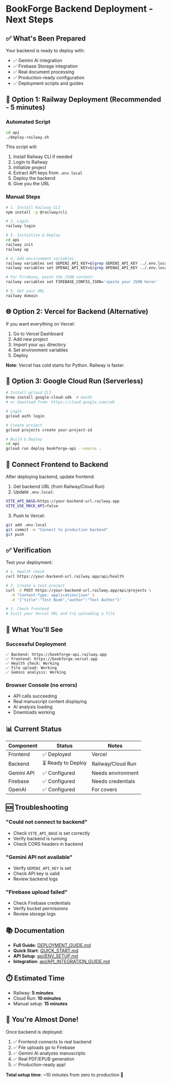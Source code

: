 # BookForge Backend Deployment - Next Steps

## ✅ What's Been Prepared

Your backend is ready to deploy with:
- ✅ Gemini AI integration
- ✅ Firebase Storage integration  
- ✅ Real document processing
- ✅ Production-ready configuration
- ✅ Deployment scripts and guides

## 🚀 Option 1: Railway Deployment (Recommended - 5 minutes)

### Automated Script
```bash
cd api
./deploy-railway.sh
```

This script will:
1. Install Railway CLI if needed
2. Login to Railway
3. Initialize project
4. Extract API keys from `.env.local`
5. Deploy the backend
6. Give you the URL

### Manual Steps
```bash
# 1. Install Railway CLI
npm install -g @railway/cli

# 2. Login
railway login

# 3. Initialize & Deploy
cd api
railway init
railway up

# 4. Add environment variables
railway variables set GEMINI_API_KEY=$(grep GEMINI_API_KEY ../.env.local | cut -d '=' -f2)
railway variables set OPENAI_API_KEY=$(grep OPENAI_API_KEY ../.env.local | cut -d '=' -f2)

# For Firebase, paste the JSON content:
railway variables set FIREBASE_CONFIG_JSON='<paste your JSON here>'

# 5. Get your URL
railway domain
```

## 🌐 Option 2: Vercel for Backend (Alternative)

If you want everything on Vercel:

1. Go to Vercel Dashboard
2. Add new project
3. Import your `api` directory
4. Set environment variables
5. Deploy

**Note**: Vercel has cold starts for Python. Railway is faster.

## 🐳 Option 3: Google Cloud Run (Serverless)

```bash
# Install gcloud CLI
brew install google-cloud-sdk  # macOS
# or download from: https://cloud.google.com/sdk

# Login
gcloud auth login

# Create project
gcloud projects create your-project-id

# Build & Deploy
cd api
gcloud run deploy bookforge-api --source .
```

## 🔗 Connect Frontend to Backend

After deploying backend, update frontend:

1. Get backend URL (from Railway/Cloud Run)
2. Update `.env.local`:
```bash
VITE_API_BASE=https://your-backend-url.railway.app
VITE_USE_MOCK_API=false
```

3. Push to Vercel:
```bash
git add .env.local
git commit -m "Connect to production backend"
git push
```

## ✅ Verification

Test your deployment:

```bash
# 1. Health check
curl https://your-backend-url.railway.app/api/health

# 2. Create a test project
curl -X POST https://your-backend-url.railway.app/api/projects \
  -H "Content-Type: application/json" \
  -d '{"title":"Test Book","author":"Test Author"}'

# 3. Check frontend
# Visit your Vercel URL and try uploading a file
```

## 🎯 What You'll See

### Successful Deployment
```
✅ Backend: https://bookforge-api.railway.app
✅ Frontend: https://bookforge.vercel.app
✅ Health check: Working
✅ File upload: Working
✅ Gemini analysis: Working
```

### Browser Console (no errors)
- API calls succeeding
- Real manuscript content displaying
- AI analysis loading
- Downloads working

## 📊 Current Status

| Component | Status | Notes |
|-----------|--------|-------|
| Frontend | ✅ Deployed | Vercel |
| Backend | ⏳ Ready to Deploy | Railway/Cloud Run |
| Gemini API | ✅ Configured | Needs environment |
| Firebase | ✅ Configured | Needs credentials |
| OpenAI | ✅ Configured | For covers |

## 🆘 Troubleshooting

### "Could not connect to backend"
- Check `VITE_API_BASE` is set correctly
- Verify backend is running
- Check CORS headers in backend

### "Gemini API not available"
- Verify `GEMINI_API_KEY` is set
- Check API key is valid
- Review backend logs

### "Firebase upload failed"
- Check Firebase credentials
- Verify bucket permissions
- Review storage logs

## 📚 Documentation

- **Full Guide**: [DEPLOYMENT_GUIDE.md](DEPLOYMENT_GUIDE.md)
- **Quick Start**: [QUICK_START.md](QUICK_START.md)
- **API Setup**: [api/ENV_SETUP.md](api/ENV_SETUP.md)
- **Integration**: [api/API_INTEGRATION_GUIDE.md](api/API_INTEGRATION_GUIDE.md)

## ⏱️ Estimated Time

- Railway: **5 minutes**
- Cloud Run: **10 minutes**
- Manual setup: **15 minutes**

## 🎉 You're Almost Done!

Once backend is deployed:
1. ✅ Frontend connects to real backend
2. ✅ File uploads go to Firebase
3. ✅ Gemini AI analyzes manuscripts
4. ✅ Real PDF/EPUB generation
5. ✅ Production-ready app!

**Total setup time**: ~10 minutes from zero to production 🚀


